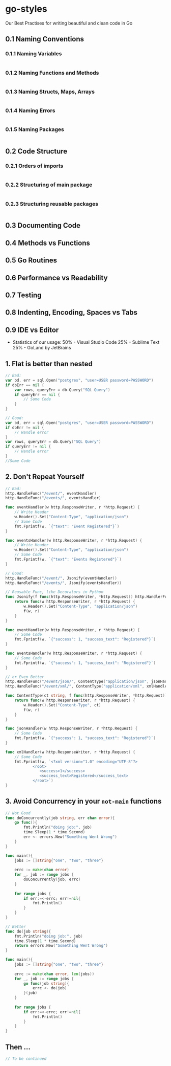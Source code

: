 # go-styles
Our Best Practises for writing beautiful and clean code in Go

 ## 0.1 Naming Conventions
 
 ### 0.1.1 Naming Variables
 ```go
 
 
 ```
 
 ### 0.1.2 Naming Functions and Methods
  ```go
  
  
 ```
 
 ### 0.1.3 Naming Structs, Maps, Arrays
  ```go
  
  
 ```
 
 ### 0.1.4 Naming Errors
 ```go
 
 
 ```
 
 ### 0.1.5 Naming Packages
  ```go
  
  
 ```
 
 ## 0.2 Code Structure
 
 ### 0.2.1 Orders of imports
  ```go
  
  
 ```
 
 ### 0.2.2 Structuring of main package
  ```go
  
  
 ```
 ### 0.2.3 Structuring reusable packages
  ```go
  
  
 ```
 
 ## 0.3 Documenting Code
 
 ## 0.4 Methods vs Functions
 
 ## 0.5 Go Routines
 
 ## 0.6 Performance vs Readability
 
 ## 0.7 Testing
 
 ## 0.8 Indenting, Encoding, Spaces vs Tabs
 
 
 ## 0.9 IDE vs Editor
  - Statistics of our usage:
	 50% - Visual Studio Code
	 25% - Sublime Text
	 25% - GoLand by JetBrains
 



## 1. Flat is better than nested
```go
// Bad:
var bd, err = sql.Open("postgres", "user=USER password=PASSWORD")
if dbErr == nil {
	var rows, queryErr = db.Query("SQL Query")
	if queryErr == nil {
		// Some Code
	}
}
```
```go
// Good:
var bd, err = sql.Open("postgres", "user=USER password=PASSWORD")
if dbErr != nil {
	// Handle error
}
var rows, queryErr = db.Query("SQL Query")
if queryErr != nil {
	// Handle error  
}
//Some Code
```


## 2. Don't Repeat Yourself
```go
// Bad:
http.HandleFunc("/event/", eventHandler)
http.HandleFunc("/events/", eventsHandler)

func eventHandler(w http.ResponseWriter, r *http.Request) {
	// Write Header
	w.Header().Set("Content-Type", "application/json")
	// Some Code
	fmt.Fprintf(w, `{"text": "Event Registered"}`)
}

func eventsHandler(w http.ResponseWriter, r *http.Request) {
	// Write Header
	w.Header().Set("Content-Type", "application/json")
	// Some Code
	fmt.Fprintf(w, `{"text": "Events Registered"}`)
}
```


```go
// Good:
http.HandleFunc("/event/", Jsonify(eventHandler))
http.HandleFunc("/events/", Jsonify(eventsHandler))

// Reusable Func, like Decorators in Python
func Jsonify(f func(http.ResponseWriter, *http.Request)) http.HandlerFunc {
	return func(w http.ResponseWriter, r *http.Request) {
		w.Header().Set("Content-Type", "application/json")
		f(w, r)
	}
}

func eventHandler(w http.ResponseWriter, r *http.Request) {
	// Some Code
	fmt.Fprintf(w, `{"success": 1, "success_text": "Registered"}`)
}

func eventsHandler(w http.ResponseWriter, r *http.Request) {
	// Some Code
	fmt.Fprintf(w, `{"success": 1, "success_text": "Registered"}`)
}
```

```go 
// or Even Better
http.HandleFunc("/event/json/", ContentType("application/json", jsonHandler))
http.HandleFunc("/event/xml/", ContentType("application/xml", xmlHandler))

func ContentType(ct string, f func(http.ResponseWriter, *http.Request)) http.HandlerFunc {
	return func(w http.ResponseWriter, r *http.Request) {
		w.Header().Set("Content-Type", ct)
		f(w, r)
	}
}

func jsonHandler(w http.ResponseWriter, r *http.Request) {
	// Some Code
	fmt.Fprintf(w, `{"success": 1, "success_text": "Registered"}`)
}

func xmlHandler(w http.ResponseWriter, r *http.Request) {
	// Some Code
	fmt.Fprintf(w, `<?xml version="1.0" encoding="UTF-8"?>
			<root>
			   <success>1</success>
			   <success_text>Registered</success_text>
			</root>`)
}
```


## 3. Avoid Concurrency in your `not-main` functions
```go
// Not Good
func doConcurrently(job string, err chan error){
	go func(){
		fmt.Println("doing job:", job)
		time.Sleep(1 * time.Second)
		err <- errors.New("Something Went Wrong") 
	}
}

func main(){
	jobs := []string{"one", "two", "three"}
	
	errc := make(chan error)
	for _, job := range jobs {
		doConcurrently(job, errc)	
	}
	
	for range jobs {
		if err:=<-errc; err!=nil{
			fmt.Println()
		}
	}
}

```

```go
// Better
func do(job string){
	fmt.Println("doing job:", job)
	time.Sleep(1 * time.Second)
	return errors.New("Something Went Wrong") 
}

func main(){
	jobs := []string{"one", "two", "three"}
	
	errc := make(chan error, len(jobs))
	for _, job := range jobs {
		go func(job string){
			errc <- do(job)	
		}(job)
	}
	
	for range jobs {
		if err:=<-errc; err!=nil{
			fmt.Println()
		}
	}
}
```

## Then ...
```go
// To be continued
```
